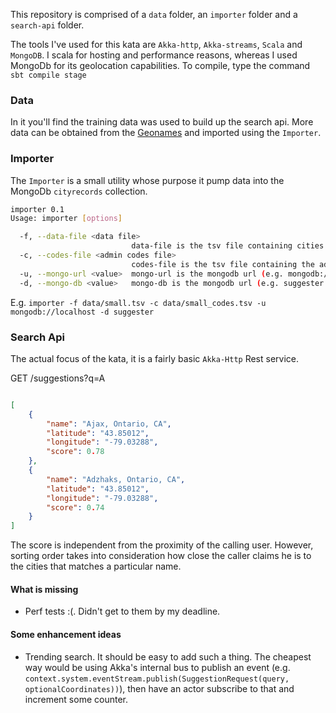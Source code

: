 
This repository is comprised of a `data` folder, an `importer` folder and a `search-api` folder.

The tools I've used for this kata are `Akka-http`, `Akka-streams`, `Scala` and `MongoDB`.
I scala for hosting and performance reasons, whereas I used MongoDb for its geolocation capabilities.
To compile, type the command `sbt compile stage`

### Data

In it you'll find the training data was used to build up the search api. More data can be obtained from the [Geonames](http://geonames.org) and imported using the `Importer`.

### Importer

The `Importer` is a small utility whose purpose it pump data into the MongoDb `cityrecords` collection.

``` bash
importer 0.1
Usage: importer [options]

  -f, --data-file <data file>
                           data-file is the tsv file containing cities without header
  -c, --codes-file <admin codes file>
                           codes-file is the tsv file containing the admins codes without header
  -u, --mongo-url <value>  mongo-url is the mongodb url (e.g. mongodb://localhost
  -d, --mongo-db <value>   mongo-db is the mongodb url (e.g. suggester
```

E.g. `importer -f data/small.tsv -c data/small_codes.tsv -u mongodb://localhost -d suggester`

### Search Api

The actual focus of the kata, it is a fairly basic `Akka-Http` Rest service. 

GET /suggestions?q=A

```json

[
    {
        "name": "Ajax, Ontario, CA",
        "latitude": "43.85012",
        "longitude": "-79.03288",
        "score": 0.78
    },
    {
        "name": "Adzhaks, Ontario, CA",
        "latitude": "43.85012",
        "longitude": "-79.03288",
        "score": 0.74
    }
]
```

The score is independent from the proximity of the calling user. However, sorting order takes into consideration how close the caller claims he is to the cities that matches a particular name.

#### What is missing

- Perf tests :(. Didn't get to them by my deadline.

#### Some enhancement ideas

- Trending search. It should be easy to add such a thing.
  The cheapest way would be using Akka's internal bus to publish an event (e.g. `context.system.eventStream.publish(SuggestionRequest(query, optionalCoordinates))`), then have an actor subscribe to that and increment some counter.